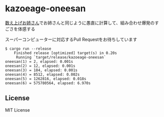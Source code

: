 kazoeage-oneesan
====

[数え上げお姉さん](https://youtu.be/Q4gTV4r0zRs)でお姉さんと同じように愚直に計算して、組み合わせ爆発のすごさを体感する

スーパーコンピューターに対応するPull Requestをお待ちしています

```
$ cargo run --release
    Finished release [optimized] target(s) in 0.20s
     Running `target/release/kazoeage-oneesan`
oneesan(1) = 2, elapsed: 0.001s
oneesan(2) = 12, elapsed: 0.001s
oneesan(3) = 184, elapsed: 0.001s
oneesan(4) = 8512, elapsed: 0.002s
oneesan(5) = 1262816, elapsed: 0.018s
oneesan(6) = 575780564, elapsed: 6.970s

```

## License

MIT License
